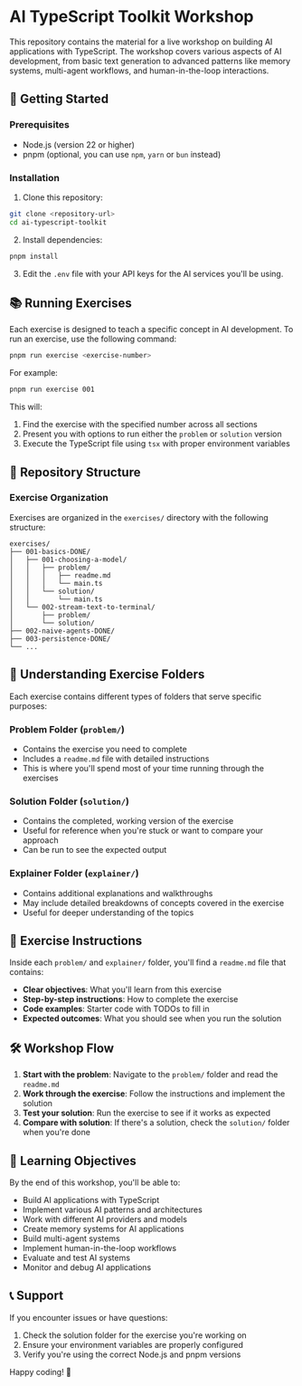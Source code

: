 # AI TypeScript Toolkit Workshop

This repository contains the material for a live workshop on building AI applications with TypeScript. The workshop covers various aspects of AI development, from basic text generation to advanced patterns like memory systems, multi-agent workflows, and human-in-the-loop interactions.

## 🚀 Getting Started

### Prerequisites

- Node.js (version 22 or higher)
- pnpm (optional, you can use `npm`, `yarn` or `bun` instead)

### Installation

1. Clone this repository:

```bash
git clone <repository-url>
cd ai-typescript-toolkit
```

2. Install dependencies:

```bash
pnpm install
```

3. Edit the `.env` file with your API keys for the AI services you'll be using.

## 📚 Running Exercises

Each exercise is designed to teach a specific concept in AI development. To run an exercise, use the following command:

```bash
pnpm run exercise <exercise-number>
```

For example:

```bash
pnpm run exercise 001
```

This will:

1. Find the exercise with the specified number across all sections
2. Present you with options to run either the `problem` or `solution` version
3. Execute the TypeScript file using `tsx` with proper environment variables

## 📁 Repository Structure

### Exercise Organization

Exercises are organized in the `exercises/` directory with the following structure:

```
exercises/
├── 001-basics-DONE/
│   ├── 001-choosing-a-model/
│   │   ├── problem/
│   │   │   ├── readme.md
│   │   │   └── main.ts
│   │   └── solution/
│   │       └── main.ts
│   └── 002-stream-text-to-terminal/
│       ├── problem/
│       └── solution/
├── 002-naive-agents-DONE/
├── 003-persistence-DONE/
└── ...
```

## 📂 Understanding Exercise Folders

Each exercise contains different types of folders that serve specific purposes:

### Problem Folder (`problem/`)

- Contains the exercise you need to complete
- Includes a `readme.md` file with detailed instructions
- This is where you'll spend most of your time running through the exercises

### Solution Folder (`solution/`)

- Contains the completed, working version of the exercise
- Useful for reference when you're stuck or want to compare your approach
- Can be run to see the expected output

### Explainer Folder (`explainer/`)

- Contains additional explanations and walkthroughs
- May include detailed breakdowns of concepts covered in the exercise
- Useful for deeper understanding of the topics

## 📖 Exercise Instructions

Inside each `problem/` and `explainer/` folder, you'll find a `readme.md` file that contains:

- **Clear objectives**: What you'll learn from this exercise
- **Step-by-step instructions**: How to complete the exercise
- **Code examples**: Starter code with TODOs to fill in
- **Expected outcomes**: What you should see when you run the solution

## 🛠️ Workshop Flow

1. **Start with the problem**: Navigate to the `problem/` folder and read the `readme.md`
2. **Work through the exercise**: Follow the instructions and implement the solution
3. **Test your solution**: Run the exercise to see if it works as expected
4. **Compare with solution**: If there's a solution, check the `solution/` folder when you're done

## 🎯 Learning Objectives

By the end of this workshop, you'll be able to:

- Build AI applications with TypeScript
- Implement various AI patterns and architectures
- Work with different AI providers and models
- Create memory systems for AI applications
- Build multi-agent systems
- Implement human-in-the-loop workflows
- Evaluate and test AI systems
- Monitor and debug AI applications

## 📞 Support

If you encounter issues or have questions:

1. Check the solution folder for the exercise you're working on
2. Ensure your environment variables are properly configured
3. Verify you're using the correct Node.js and pnpm versions

Happy coding! 🚀
